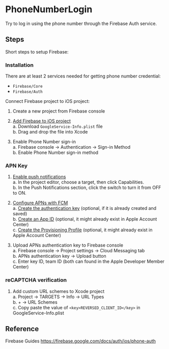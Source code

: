 # PhoneNumberLogin
Try to log in using the phone number through the Firebase Auth service.

## Steps

Short steps to setup Firebase:

### Installation

There are at least 2 services needed for getting phone number credential:

* `Firebase/Core`
* `Firebase/Auth`

Connect Firebase project to iOS project:

1. Create a new project from Firebase console

2. [Add Firebase to iOS project](https://firebase.google.com/docs/ios/setup)  
  a. Download `GoogleService-Info.plist` file  
  b. Drag and drop the file into Xcode

3. Enable Phone Number sign-in  
  a. Firebase console -> Authentication -> Sign-in Method   
  b. Enable Phone Number sign-in method

### APN Key

1. [Enable push notifications](https://help.apple.com/xcode/mac/current/#/devdfd3d04a1)  
  a. In the project editor, choose a target, then click Capabilities.  
  b. In the Push Notifications section, click the switch to turn it from OFF to ON.

2. [Configure APNs with FCM](https://firebase.google.com/docs/cloud-messaging/ios/certs)  
  a. [Create the authentication key](https://firebase.google.com/docs/cloud-messaging/ios/certs#create_the_authentication_key)
  (optional, if it is already created and saved)  
  b. [Create an App ID](https://firebase.google.com/docs/cloud-messaging/ios/certs#create_an_app_id)
  (optional, it might already exist in Apple Account Center)  
  c. [Create the Provisioning Profile](https://firebase.google.com/docs/cloud-messaging/ios/certs#create_the_provisioning_profile)
  (optional, it might already exist in Apple Account Center)

3. Upload APNs authentication key to Firebase console  
  a. Firebase console -> Project settings -> Cloud Messaging tab  
  b. APNs authentication key -> Upload button  
  c. Enter key ID, team ID (both can found in the Apple Developer Member Center)

### reCAPTCHA verification

1. Add custom URL schemes to Xcode project  
  a. Project -> TARGETS -> Info -> URL Types  
  b. + -> URL Schemes  
  c. Copy paste the value of `<key>REVERSED_CLIENT_ID</key>` in GoogleService-Info.plist

## Reference

Firebase Guides
https://firebase.google.com/docs/auth/ios/phone-auth
